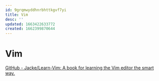 ```yaml
---
id: 9grqmwyddhnrbhttkgvf7yi
title: Vim
desc: ''
updated: 1663422633772
created: 1662399870644
---
```


# Vim

[GitHub - Jacke/Learn-Vim: A book for learning the Vim editor the smart way.](https://github.com/Jacke/Learn-Vim/tree/master)